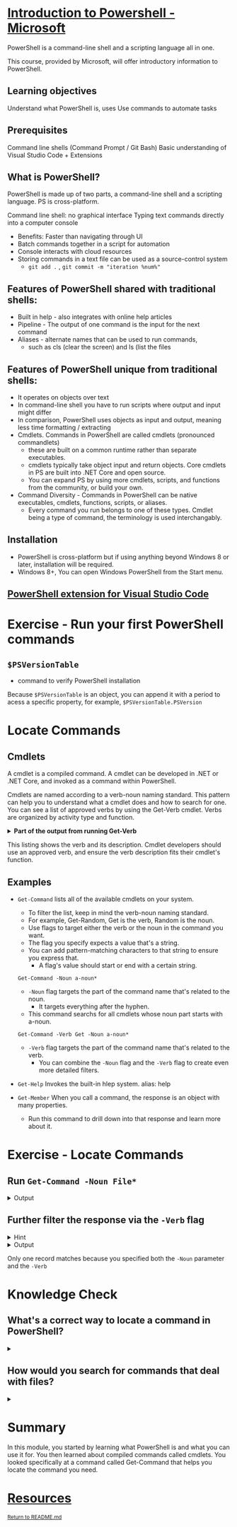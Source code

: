 # [Introduction to Powershell - Microsoft](https://docs.microsoft.com/en-us/learn/modules/introduction-to-powershell/1-introduction)

PowerShell is a command-line shell and a scripting language all in one.

This course, provided by Microsoft, will offer introductory information to PowerShell. 

## Learning objectives

Understand what PowerShell is, uses 
Use commands to automate tasks 

## Prerequisites 
Command line shells (Command Prompt / Git Bash)
Basic understanding of Visual Studio Code + Extensions 

## What is PowerShell?

PowerShell is made up of two parts, a command-line shell and a scripting language.
PS is cross-platform. 

Command line shell: no graphical interface 
Typing text commands directly into a computer console
- Benefits: Faster than navigating through UI 
- Batch commands together in a script for automation
- Console interacts with cloud resources 
- Storing commands in a text file can be used as a source-control system
  - `git add .` , `git commit -m "iteration %num%"` 

## Features of PowerShell shared with traditional shells:
- Built in help - also integrates with online help articles
- Pipeline - The output of one command is the input for the next command
- Aliases - alternate names that can be used to run commands,
    - such as cls (clear the screen) and ls (list the files

## Features of PowerShell unique from traditional shells:
- It operates on objects over text
- In command-line shell you have to run scripts where output and input might differ
- In comparison, PowerShell uses objects as input and output, meaning less time formatting / extracting 
- Cmdlets. Commands in PowerShell are called cmdlets (pronounced commandlets)
    - these are built on a common runtime rather than separate executables. 
    - cmdlets typically take object input and return objects. Core cmdlets in PS are built into .NET Core and open source. 
    - You can expand PS by using more cmdlets, scripts, and functions from the community, or build your own. 
- Command Diversity - Commands in PowerShell can be native executables, cmdlets, functions, scripts, or aliases. 
    - Every command you run belongs to one of these types. Cmdlet being a type of command, the terminology is used interchangably. 

## Installation
- PowerShell is cross-platform but if using anything beyond Windows 8 or later, installation will be required. 
- Windows 8+, You can open Windows PowerShell from the Start menu.

## [PowerShell extension for Visual Studio Code](https://marketplace.visualstudio.com/items?itemName=ms-vscode.PowerShell)

# Exercise - Run your first PowerShell commands

## `$PSVersionTable`
- command to verify PowerShell installation 

Because `$PSVersionTable` is an object, you can append it with a period to acess a specific property, for example, `$PSVersionTable.PSVersion`

# Locate Commands 

## Cmdlets 
A cmdlet is a compiled command. A cmdlet can be developed in .NET or .NET Core, and invoked as a command within PowerShell. 

Cmdlets are named according to a verb-noun naming standard.
This pattern can help you to understand what a cmdlet does and how to search for one. You can see a list of approved verbs by using the Get-Verb cmdlet. 
Verbs are organized by activity type and function. 

<details>
<summary><strong>Part of the output from running Get-Verb</strong></summary>
<table>
<tr>
<th>Verb</th>
<th>AliasPrefix</th>
<th>Group</th>
<th>Description</th>
</tr>
<tr>
<th>Add</th>         
<th>a</th>
<th>Common</th>
<th>Adds a resource to a container, or atta…</th>
</tr>
<tr>
<th>Clear</th>       
<th>cl</th>  
<th>Common</th>        
<th>Removes all the resources from a contai…`</th>
</tr>
</table>
</details>

This listing shows the verb and its description. 
Cmdlet developers should use an approved verb, and ensure the verb description fits their 
cmdlet's function. 

## Examples

- `Get-Command` lists all of the available cmdlets on your system.
    - To filter the list, keep in mind the verb-noun naming standard. 
    - For example, Get-Random, Get is the verb, Random is the noun.
    - Use flags to target either the verb or the noun in the command you want. 
    - The flag you specify expects a value that's a string. 
    - You can add pattern-matching characters to that string to ensure you express that. 
        - A flag's value should start or end with a certain string. 

    `Get-Command -Noun a-noun*`
    - `-Noun` flag targets the part of the command name that's related to the noun. 
        - It targets everything after the hyphen. 
    - This command searchs for all cmdlets whose noun part starts with a-noun.

    `Get-Command -Verb Get -Noun a-noun*`
    - `-Verb` flag targets the part of the command name that's related to the verb.
        - You can combine the `-Noun` flag and the `-Verb` flag to create even more detailed filters.

- `Get-Help` Invokes the built-in hlep system. alias: help 
- `Get-Member` When you call a command, the response is an object with many properties. 
    - Run this command to drill down into that response and learn more about it. 

# Exercise - Locate Commands
## Run `Get-Command -Noun File*`

<details> 
<summary>Output</summary>
<table>
<tr>
<th>CommandType</th>
<th>Name</th>
<th>Version</th>
<th>Source</th>
</tr>
<tr>
<th>Cmdlet</th>
<th>Get-FileHash</th>
<th>7.0.0.0</th>
<th>Microsoft.PowerShell.Utility</th>
</tr>
<tr>
<th>Cmdlet</th>
<th>Out-File</th>
<th>7.0.0.0</th>
<th>Microsoft.PowerShell.Utility</th>
</tr>
<tr>
<th>Cmdlet</th>
<th>Unblock-File</th>
<th>7.0.0.0</th>
<th>Microsoft.PowerShell.Utility</th>
</tr>
</table>
</details> 

## Further filter the response via the `-Verb` flag 
<details>
<summary>Hint</summary>
<code>syntax: `Get-Command -Verb Get -Noun File*</code>
</details>

<details> 

<summary>Output</summary>

<table>
<tr>
<th>CommandType</th>
<th>Name</th>
<th>Version</th>
<th>Source</th>
</tr>
<tr>
<th>Cmdlet</th>
<th>Get-FileHash</th>
<th>7.0.0.0</th>
<th>Microsoft.PowerShell.Utility</th>
</tr>
</table>
</details> 

Only one record matches because you specified both the `-Noun` parameter and the `-Verb`

# Knowledge Check 

## What's a correct way to locate a command in PowerShell? 
<details>
<summary>
</summary>
Call <code>Get-Command 'name of command'</code>
</details>

## How would you search for commands that deal with files?
<details>
<summary>
</summary>
Call <code>Get-Command -Noun File*</code>
</details>

# Summary

In this module, you started by learning what PowerShell is and what you can use it for.
You then learned about compiled commands called cmdlets. 
You looked specifically at a command called Get-Command that helps you locate the command you need.

# [Resources](https://docs.microsoft.com/en-us/powershell/scripting/learn/ps101/01-getting-started?preserve-view=true&view=powershell-7.2&WT.mc_id=academic-16634-chnoring&viewFallbackFrom=powershell-7.1)

<sup>[Return to README.md](/README.md)</sup>